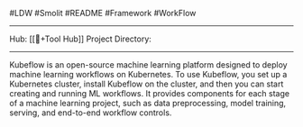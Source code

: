 #LDW #Smolit #README #Framework #WorkFlow 
________________________________________________________________________
Hub: [[🎯+Tool Hub]]
Project Directory:
________________________________________________________________________
Kubeflow is an open-source machine learning platform designed to deploy machine learning workflows on Kubernetes. To use Kubeflow, you set up a Kubernetes cluster, install Kubeflow on the cluster, and then you can start creating and running ML workflows. It provides components for each stage of a machine learning project, such as data preprocessing, model training, serving, and end-to-end workflow controls.